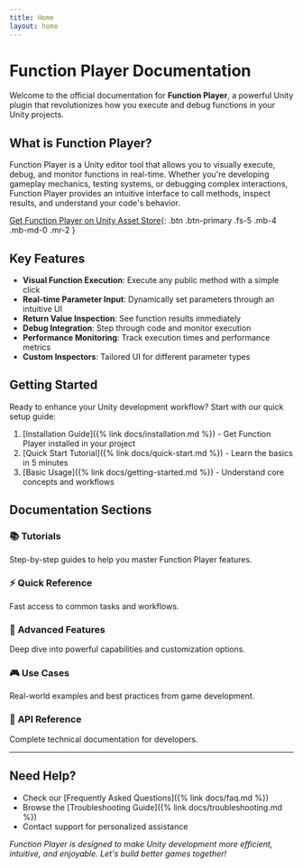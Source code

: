 ```yaml
---
title: Home
layout: home
---
```


# Function Player Documentation

Welcome to the official documentation for **Function Player**, a powerful Unity plugin that revolutionizes how you execute and debug functions in your Unity projects.

## What is Function Player?

Function Player is a Unity editor tool that allows you to visually execute, debug, and monitor functions in real-time. Whether you're developing gameplay mechanics, testing systems, or debugging complex interactions, Function Player provides an intuitive interface to call methods, inspect results, and understand your code's behavior.

[Get Function Player on Unity Asset Store](https://assetstore.unity.com/packages/tools/utilities/function-player-329120){: .btn .btn-primary .fs-5 .mb-4 .mb-md-0 .mr-2 }

## Key Features

- **Visual Function Execution**: Execute any public method with a simple click
- **Real-time Parameter Input**: Dynamically set parameters through an intuitive UI
- **Return Value Inspection**: See function results immediately
- **Debug Integration**: Step through code and monitor execution
- **Performance Monitoring**: Track execution times and performance metrics
- **Custom Inspectors**: Tailored UI for different parameter types

## Getting Started

Ready to enhance your Unity development workflow? Start with our quick setup guide:

1. [Installation Guide]({% link docs/installation.md %}) - Get Function Player installed in your project
2. [Quick Start Tutorial]({% link docs/quick-start.md %}) - Learn the basics in 5 minutes
3. [Basic Usage]({% link docs/getting-started.md %}) - Understand core concepts and workflows

## Documentation Sections

### 📚 **Tutorials**
Step-by-step guides to help you master Function Player features.

### ⚡ **Quick Reference**  
Fast access to common tasks and workflows.

### 🔧 **Advanced Features**
Deep dive into powerful capabilities and customization options.

### 🎮 **Use Cases**
Real-world examples and best practices from game development.

### 📖 **API Reference**
Complete technical documentation for developers.

---

## Need Help?

- Check our [Frequently Asked Questions]({% link docs/faq.md %})
- Browse the [Troubleshooting Guide]({% link docs/troubleshooting.md %})
- Contact support for personalized assistance

*Function Player is designed to make Unity development more efficient, intuitive, and enjoyable. Let's build better games together!*
